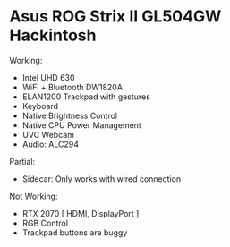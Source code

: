 # Asus ROG Strix II GL504GW Hackintosh

Working:
- Intel UHD 630
- WiFi + Bluetooth DW1820A
- ELAN1200 Trackpad with gestures
- Keyboard
- Native Brightness Control
- Native CPU Power Management
- UVC Webcam
- Audio: ALC294

Partial:
- Sidecar: Only works with wired connection

Not Working:
- RTX 2070 [ HDMI, DisplayPort ]
- RGB Control
- Trackpad buttons are buggy
